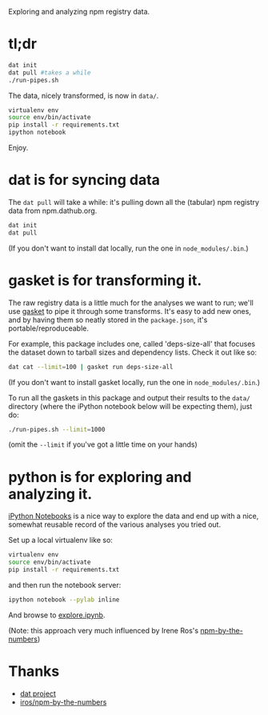 

Exploring and analyzing npm registry data.

# tl;dr

```bash
dat init
dat pull #takes a while
./run-pipes.sh
```

The data, nicely transformed, is now in `data/`.

```bash
virtualenv env
source env/bin/activate
pip install -r requirements.txt
ipython notebook
```

Enjoy.


# dat is for syncing data

The `dat pull` will take a while: it's pulling down all the (tabular) npm registry
data from npm.dathub.org.

```bash
dat init
dat pull
```

(If you don't want to install dat locally, run the one in `node_modules/.bin`.)


# gasket is for transforming it.

The raw registry data is a little much for the analyses we want to run; we'll use
[gasket][1] to pipe it through some transforms.  It's easy to add new ones, and
by having them so neatly stored in the `package.json`, it's portable/reproduceable.

For example, this package includes one, called 'deps-size-all' that focuses the 
dataset down to tarball sizes and dependency lists.  Check it out like so:

```bash
dat cat --limit=100 | gasket run deps-size-all
```
(If you don't want to install gasket locally, run the one in `node_modules/.bin`.)


To run all the gaskets in this package and output their results to the `data/`
directory (where the iPython notebook below will be expecting them), just do:

```bash
./run-pipes.sh --limit=1000
```

(omit the `--limit` if you've got a little time on your hands)


# python is for exploring and analyzing it.

[iPython Notebooks][2] is a nice way to explore the data and end up with a nice,
somewhat reusable record of the various analyses you tried out.

Set up a local virtualenv like so:

```bash
virtualenv env
source env/bin/activate
pip install -r requirements.txt
```

and then run the notebook server:

```bash
ipython notebook --pylab inline
```

And browse to [explore.ipynb][3].

(Note: this approach very much influenced by Irene Ros's [npm-by-the-numbers][5])


# Thanks

- [dat project][4]
- [iros/npm-by-the-numbers][5]


[1]: https://github.com/datproject/gasket
[2]: http://ipython.org/notebook.html
[3]: http://localhost:8888/notebooks/explore.ipynb
[4]: https://github.com/maxogden/dat
[5]: http://npmbynumbers.bocoup.com/
